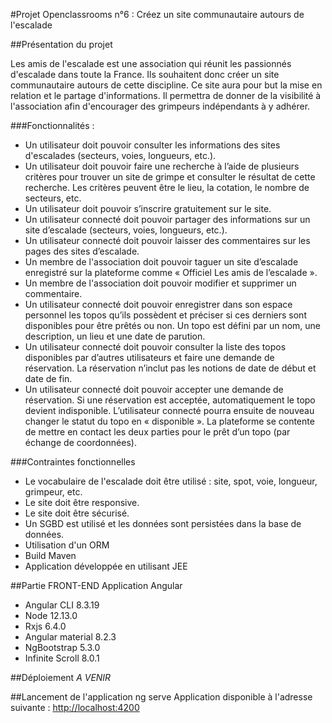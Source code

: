 #Projet Openclassrooms n°6 : Créez un site communautaire autours de l'escalade

##Présentation du projet

Les amis de l'escalade est une association qui réunit les passionnés d'escalade dans toute la France. 
Ils souhaitent donc créer un site communautaire autours de cette discipline. Ce site aura pour but la mise en
relation et le partage d'informations. Il permettra de donner de la visibilité à l'association afin d'encourager des 
grimpeurs indépendants à y adhérer. 

###Fonctionnalités : 

* Un utilisateur doit pouvoir consulter les informations des sites d'escalades (secteurs, voies, longueurs, etc.).
* Un utilisateur doit pouvoir faire une recherche à l’aide de plusieurs critères pour trouver un site de grimpe et 
  consulter le résultat de cette recherche. Les critères peuvent être le lieu, la cotation, le nombre de
  secteurs, etc.
* Un utilisateur doit pouvoir s’inscrire gratuitement sur le site.
* Un utilisateur connecté doit pouvoir partager des informations sur un site d’escalade (secteurs, voies, longueurs, etc.).
* Un utilisateur connecté doit pouvoir laisser des commentaires sur les pages des sites d’escalade.
* Un membre de l'association doit pouvoir taguer un site d’escalade enregistré sur la plateforme comme
 « Officiel Les amis de l’escalade ».
 * Un membre de l'association doit pouvoir modifier et supprimer un commentaire.
 * Un utilisateur connecté doit pouvoir enregistrer dans son espace personnel les topos qu’ils possèdent et préciser 
 si ces derniers sont disponibles pour être prêtés ou non. Un topo est défini par un nom, une description, un lieu et 
 une date de parution.
 * Un utilisateur connecté doit pouvoir consulter la liste des topos disponibles par d’autres utilisateurs et faire une 
 demande de réservation. La réservation n’inclut pas les notions de date de début et date de fin.
* Un utilisateur connecté doit pouvoir accepter une demande de réservation. Si une réservation est acceptée, 
automatiquement le topo devient indisponible. L’utilisateur connecté pourra ensuite de nouveau changer le statut du 
topo en « disponible ». La plateforme se contente de mettre en contact les deux parties pour le prêt d’un topo 
(par échange de coordonnées).

###Contraintes fonctionnelles

* Le vocabulaire de l'escalade doit être utilisé : site, spot, voie, longueur, grimpeur, etc.
* Le site doit être responsive.
* Le site doit être sécurisé.
* Un SGBD est utilisé et les données sont persistées dans la base de données. 
* Utilisation d'un ORM
* Build Maven
* Application développée en utilisant JEE

##Partie FRONT-END
Application Angular

* Angular CLI 8.3.19
* Node 12.13.0
* Rxjs 6.4.0
* Angular material 8.2.3
* NgBootstrap 5.3.0
* Infinite Scroll 8.0.1


##Déploiement
 *A VENIR*

##Lancement de l'application
    ng serve
Application disponible à l'adresse suivante : [http://localhost:4200](http://localhost:4200)
